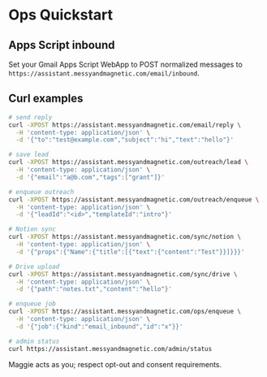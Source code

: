 # Ops Quickstart

## Apps Script inbound
Set your Gmail Apps Script WebApp to POST normalized messages to `https://assistant.messyandmagnetic.com/email/inbound`.

## Curl examples
```bash
# send reply
curl -XPOST https://assistant.messyandmagnetic.com/email/reply \
  -H 'content-type: application/json' \
  -d '{"to":"test@example.com","subject":"hi","text":"hello"}'

# save lead
curl -XPOST https://assistant.messyandmagnetic.com/outreach/lead \
  -H 'content-type: application/json' \
  -d '{"email":"a@b.com","tags":["grant"]}'

# enqueue outreach
curl -XPOST https://assistant.messyandmagnetic.com/outreach/enqueue \
  -H 'content-type: application/json' \
  -d '{"leadId":"<id>","templateId":"intro"}'

# Notion sync
curl -XPOST https://assistant.messyandmagnetic.com/sync/notion \
  -H 'content-type: application/json' \
  -d '{"props":{"Name":{"title":[{"text":{"content":"Test"}}]}}}'

# Drive upload
curl -XPOST https://assistant.messyandmagnetic.com/sync/drive \
  -H 'content-type: application/json' \
  -d '{"path":"notes.txt","content":"hello"}'

# enqueue job
curl -XPOST https://assistant.messyandmagnetic.com/ops/enqueue \
  -H 'content-type: application/json' \
  -d '{"job":{"kind":"email_inbound","id":"x"}}'

# admin status
curl https://assistant.messyandmagnetic.com/admin/status
```

Maggie acts as you; respect opt-out and consent requirements.
